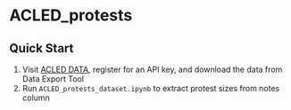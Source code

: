 # ACLED_protests

## Quick Start
1. Visit [ACLED DATA](https://acleddata.com/), register for an API key, and download the data from Data Export Tool
2. Run `ACLED_protests_dataset.ipynb` to extract protest sizes from notes column
